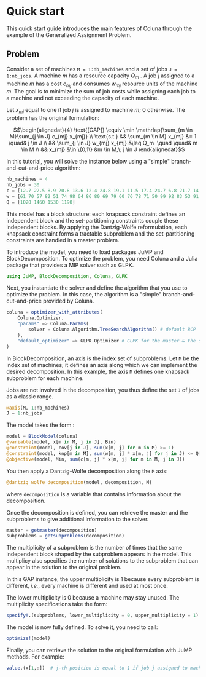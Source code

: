 # Quick start

This quick start guide introduces the main features of Coluna through the example of the
Generalized Assignment Problem.

## Problem

Consider a set of machines `M = 1:nb_machines` and a set of jobs `J = 1:nb_jobs`.
A machine $m$ has a resource capacity $Q_m$ .
A job $j$ assigned to a machine $m$ has a cost $c_{mj}$ and consumes $w_{mj}$ resource units
of the machine $m$.
The goal is to minimize the sum of job costs while assigning each job to a machine and not
exceeding the capacity of each machine.

Let $x_{mj}$ equal to one if job $j$ is assigned to machine $m$; $0$ otherwise.
The problem has the original formulation:

```math
\begin{alignedat}{4}
\text{[GAP]} \equiv \min \mathrlap{\sum_{m \in M}\sum_{j \in J} c_{mj} x_{mj}}  \\
\text{s.t.} && \sum_{m \in M} x_{mj} &= 1  \quad& j \in J \\
&& \sum_{j \in J} w_{mj} x_{mj} &\leq Q_m  \quad  \quad& m \in M  \\
&& x_{mj}  &\in \{0,1\}  &m \in M,\; j \in J
\end{alignedat}
```

In this tutorial, you will solve the instance below using a "simple" branch-and-cut-and-price
algorithm:

```julia
nb_machines = 4
nb_jobs = 30
c = [12.7 22.5 8.9 20.8 13.6 12.4 24.8 19.1 11.5 17.4 24.7 6.8 21.7 14.3 10.5 15.2 14.3 12.6 9.2 20.8 11.7 17.3 9.2 20.3 11.4 6.2 13.8 10.0 20.9 20.6;  19.1 24.8 24.4 23.6 16.1 20.6 15.0 9.5 7.9 11.3 22.6 8.0 21.5 14.7 23.2 19.7 19.5 7.2 6.4 23.2 8.1 13.6 24.6 15.6 22.3 8.8 19.1 18.4 22.9 8.0;  18.6 14.1 22.7 9.9 24.2 24.5 20.8 12.9 17.7 11.9 18.7 10.1 9.1 8.9 7.7 16.6 8.3 15.9 24.3 18.6 21.1 7.5 16.8 20.9 8.9 15.2 15.7 12.7 20.8 10.4;  13.1 16.2 16.8 16.7 9.0 16.9 17.9 12.1 17.5 22.0 19.9 14.6 18.2 19.6 24.2 12.9 11.3 7.5 6.5 11.3 7.8 13.8 20.7 16.8 23.6 19.1 16.8 19.3 12.5 11.0]
w = [61 70 57 82 51 74 98 64 86 80 69 79 60 76 78 71 50 99 92 83 53 91 68 61 63 97 91 77 68 80; 50 57 61 83 81 79 63 99 82 59 83 91 59 99 91 75 66 100 69 60 87 98 78 62 90 89 67 87 65 100; 91 81 66 63 59 81 87 90 65 55 57 68 92 91 86 74 80 89 95 57 55 96 77 60 55 57 56 67 81 52;  62 79 73 60 75 66 68 99 69 60 56 100 67 68 54 66 50 56 70 56 72 62 85 70 100 57 96 69 65 50]
Q = [1020 1460 1530 1190]
```

This model has a block structure: each knapsack constraint defines
an independent block and the set-partitioning constraints couple these independent
blocks. By applying the Dantzig-Wolfe reformulation, each knapsack constraint forms
a tractable subproblem and the set-partitioning constraints are handled in a master problem.

To introduce the model, you need to load packages JuMP and BlockDecomposition. To optimize
the problem, you need Coluna and a Julia package that provides a MIP solver such as GLPK.

```julia
using JuMP, BlockDecomposition, Coluna, GLPK
```

Next, you instantiate the solver and define the algorithm that you use to optimize the problem.
In this case, the algorithm is a "simple" branch-and-cut-and-price provided by Coluna.

```julia
coluna = optimizer_with_attributes(
    Coluna.Optimizer,
    "params" => Coluna.Params(
        solver = Coluna.Algorithm.TreeSearchAlgorithm() # default BCP
    ),
    "default_optimizer" => GLPK.Optimizer # GLPK for the master & the subproblems
)
```

In BlockDecomposition, an axis is the index set of subproblems.
Let `M` be the index set of machines; it defines an axis along which we can implement the
desired decomposition. In this example, the axis `M` defines one knapsack subproblem for
each machine.

Jobs are not involved in the decomposition, you thus define the set `J` of jobs as a classic
range.

```julia
@axis(M, 1:nb_machines)
J = 1:nb_jobs
```

The model takes the form :

```julia
model = BlockModel(coluna)
@variable(model, x[m in M, j in J], Bin)
@constraint(model, cov[j in J], sum(x[m, j] for m in M) >= 1)
@constraint(model, knp[m in M], sum(w[m, j] * x[m, j] for j in J) <= Q[m])
@objective(model, Min, sum(c[m, j] * x[m, j] for m in M, j in J))
```

You then apply a Dantzig-Wolfe decomposition along the `M` axis:

```julia
@dantzig_wolfe_decomposition(model, decomposition, M)
```
where `decomposition` is a variable that contains information about the decomposition.

Once the decomposition is defined, you can retrieve the master and the subproblems to give
additional information to the solver.

```julia
master = getmaster(decomposition)
subproblems = getsubproblems(decomposition)
```

The multiplicity of a subproblem is the number of times that the same independent block
shaped by the subproblem appears in the model. This multiplicy also specifies the number of
solutions to the subproblem that can appear in the solution to the original problem.

In this GAP instance, the upper multiplicity is $1$ because every subproblem is different,
*i.e.*, every machine is different and used at most once.

The lower multiplicity is $0$ because a machine may stay unused.
The multiplicity specifications take the form:

```julia
specify!.(subproblems, lower_multiplicity = 0, upper_multiplicity = 1)
```

The model is now fully defined. To solve it, you need to call:

```julia
optimize!(model)
```

Finally, you can retrieve the solution to the original formulation with JuMP methods. For example:
```julia
value.(x[1,:])  # j-th position is equal to 1 if job j assigned to machine 1
```
